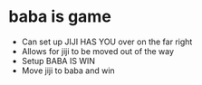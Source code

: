 # baba is game

* Can set up JIJI HAS YOU over on the far right
* Allows for jiji to be moved out of the way
* Setup BABA IS WIN
* Move jiji to baba and win
